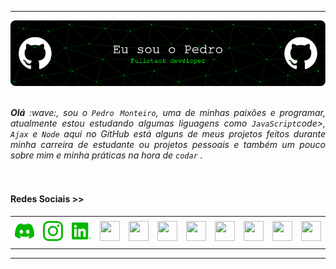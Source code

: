 -----

<div>
    <img align="center" alt="Header"
        src="https://github.com/srginko/srginko/blob/main/img/banner.png?raw=true" />
</div>
<br>
<br>

<div align="justify">
    <i><b>Olá</b> :wave:, sou o <code>Pedro Monteiro</code>, uma de minhas paixões e programar, atualmente estou estudando algumas liguagens como <code>JavaScript</code>code>, <code>Ajax</code> e <code>Node</code> aqui no GitHub está alguns de meus projetos feitos durante minha carreira de estudante ou projetos pessoais e também um pouco sobre mim e minha práticas na hora de <code>codar</code> .</i><br/>
</div>
<br>
<br>

<h4>Redes Sociais >> </h4>

<div align="center">
    <table>
        <tr>
            <td align="center" colspan="11"></td>
        </tr>
        <tr>
            <td><a href="https://discordapp.com/users/770818264691114016" target="_blank"><img
                        src="https://github.com/srginko/srginko/blob/main/img/discord.png?raw=true"
                        width="32px" height="32px" /></a>
            </td>
            <td><a href=" "><img
                        src="https://github.com/srginko/srginko/blob/main/img/instagram.png?raw=true"
                        width="32px" height="32px" /></a>
            </td>
            <td><a href="mailto:pedeohenriquecardoso@gmail.com" target="_blank"><img
                        src="https://github.com/srginko/srginko/blob/main/img/linkedin.png?raw=true"
                        width="32px" height="32px" /></a>
            </td>
            <td><a href="https://wa.me/5531980402103" target="_blank"><img
                        src="https://github.com/srginko/srginko/blob/main/img/wpp2.png?raw=true"
                        width="32px" height="32px" /></a>
            </td>
            <td><a href="https://www.instagram.com/srginko/" target="_blank"><img
                        src="https://github.com/srginko/srginko/blob/main/img/insta2.png?raw=true"
                        width="32px" height="32px" /></a>
            </td>
            <td><a href="https://www.linkedin.com/in/srginko/" target="_blank"><img
                        src="https://github.com/srginko/srginko/blob/main/img/linkedin2.png?raw=true"
                        width="32px" height="32px" /></a>
            </td>
            <td><a href="http://lattes.cnpq.br/1208427665892059" target="_blank"><img
                        src="https://github.com/srginko/srginko/blob/main/img/lattes2.png?raw=true"
                        width="32px" height="32px" /></a>
            </td>
            <!--<td><a href="https://slack.com/app_redirect?channel=UVD9N6VCL"><img src="https://github.com/srginko/srginko/blob/main/img/slack.png?raw=true" width="50px" height="50px"/></a>
</td>-->
            <td><a href="https://discordapp.com/users/959151773728251914" target="_blank"><img
                        src="https://github.com/srginko/srginko/blob/main/img/discord2.png?raw=true"
                        width="32px" height="32px" /></a>
            </td>
            <td><a href="https://www.skoob.com.br/perfil/Aramuni" target="_blank"><img
                        src="https://github.com/srginko/srginko/blob/main/img/skoob2.png?raw=true"
                        width="32px" height="32px" /></a>
            </td>
            <td><a href="https://scholar.google.com.br/citations?user=OARYxSYAAAAJ&hl=pt-BR&oi=ao" target="_blank"><img
                        src="https://github.com/srginko/srginko/blob/main/img/scholar2.png?raw=true"
                        width="32px" height="32px" /></a>
            </td>
            <td><a href="https://calendly.com/aramuni/" target="_blank"><img
                        src="https://github.com/srginko/srginko/blob/main/img/calendar2.png?raw=true"
                        width="32px" height="32px" /></a>
            </td>
        </tr>
        <tr>
            <td align="center" colspan="11"></td>
        </tr>
    </table>

</div>

-----
